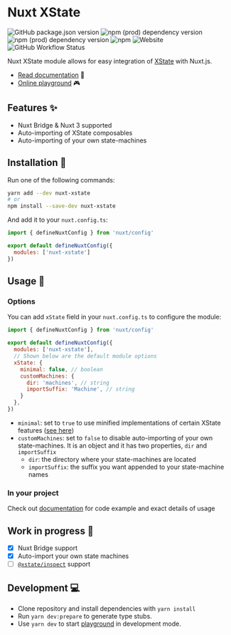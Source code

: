 # Nuxt XState

![GitHub package.json version](https://img.shields.io/github/package-json/v/Lexpeartha/nuxt-xstate?style=flat-square) ![npm (prod) dependency version](https://img.shields.io/npm/dependency-version/nuxt-xstate/@nuxt/kit?style=flat-square) ![npm (prod) dependency version](https://img.shields.io/npm/dependency-version/nuxt-xstate/xstate?style=flat-square) ![npm](https://img.shields.io/npm/dm/nuxt-xstate?label=npm%20downloads&style=flat-square) ![Website](https://img.shields.io/website?down_message=offline&label=documentation&style=flat-square&up_message=online&url=https%3A%2F%2Fnuxt-xstate.lexpeartha.com%2F) ![GitHub Workflow Status](https://img.shields.io/github/workflow/status/Lexpeartha/nuxt-xstate/ci?label=ci&style=flat-square)

Nuxt XState module allows for easy integration of [XState](https://xstate.js.org/) with Nuxt.js.

- [Read documentation](https://nuxt-xstate.lexpeartha.com) :book:
- [Online playground](https://stackblitz.com/edit/nuxt-xstate-playground?file=app.vue) :video_game:

## Features :sparkles:

- Nuxt Bridge & Nuxt 3 supported
- Auto-importing of XState composables
- Auto-importing of your own state-machines

## Installation :floppy_disk:

Run one of the following commands:

```bash
yarn add --dev nuxt-xstate
# or
npm install --save-dev nuxt-xstate
```

And add it to your `nuxt.config.ts`:

```js
import { defineNuxtConfig } from 'nuxt/config'

export default defineNuxtConfig({
  modules: ['nuxt-xstate']
})
```

## Usage :toolbox:

### Options

You can add `xState` field in your `nuxt.config.ts` to configure the module:

```js
import { defineNuxtConfig } from 'nuxt/config'

export default defineNuxtConfig({
  modules: ['nuxt-xstate'],
  // Shown below are the default module options
  xState: {
    minimal: false, // boolean
    customMachines: {
      dir: 'machines', // string
      importSuffix: 'Machine', // string
    }
  },
})
```

- `minimal`: set to `true` to use minified implementations of certain XState features ([see here](https://xstate.js.org/docs/packages/xstate-fsm/#features))
- `customMachines`: set to `false` to disable auto-importing of your own state-machines. It is an object and it has two properties, `dir` and `importSuffix`
  - `dir`: the directory where your state-machines are located
  - `importSuffix`: the suffix you want appended to your state-machine names

### In your project

Check out [documentation](https://nuxt-xstate.lexpeartha.com/getting-started/usage) for code example and exact details of usage

## Work in progress :construction:

- [x] Nuxt Bridge support
- [x] Auto-import your own state machines
- [ ] [`@xstate/inspect`](https://xstate.js.org/docs/packages/xstate-inspect/) support

## Development :computer:

- Clone repository and install dependencies with `yarn install`
- Run `yarn dev:prepare` to generate type stubs.
- Use `yarn dev` to start [playground](./playground) in development mode.
